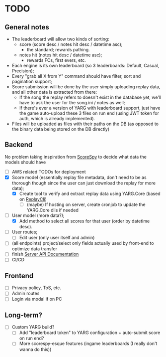 # TODO

## General notes

- The leaderboard will allow two kinds of sorting:
  - score (score desc / notes hit desc / datetime asc);
    - the standard; rewards pathing.
  - notes hit (notes hit desc / datetime asc);
    - rewards FCs, first evers, etc.
- Each engine is its own leaderboard (so 3 leaderboards: Default, Casual, Precision);
- Every "grab all X from Y" command should have filter, sort and pagination support;
- Score submission will be done by the user simply uploading replay data, and all other data is extracted from there:
  - If the song the replay refers to doesn't exist in the database yet, we'll have to ask the user for the song.ini / notes as well;
  - If there's ever a version of YARG with leaderboard support, just have the game auto-upload these 3 files on run end (using JWT token for auth, which is already implemented).
- Files will be uploaded as files with their paths on the DB (as opposed to the binary data being stored on the DB directly)

## Backend

No problem taking inspiration from [ScoreSpy](https://clonehero.scorespy.online/leaderboards/95FD6F3E703C10437E882698004F3B01) to decide what data the models should have

- [ ] AWS related TODOs for deployment
- [x] Score model (essentially replay file metadata, don't need to be as thorough though since the user can just download the replay for more data);
  - [x] Create tool to verify and extract replay data using YARG.Core (based on [ReplayCli](https://github.com/YARC-Official/YARG.Core/tree/master/ReplayCli))
    - [ ] (maybe) If hosting on server, create cronjob to update the YARG.Core dlls if needed
- [ ] User model (more data?);
  - [x] Add method to select all scores for that user (order by datetime desc).
- [ ] User routes;
  - [ ] Edit user (only user itself and admin)
- [ ] (all endpoints) project/select only fields actually used by front-end to optimize data transfer
- [ ] finish [Server API Documentation](docs/serverapi.md)
- [ ] CI/CD

## Frontend

- [ ] Privacy policy, ToS, etc.
- [ ] Admin routes
- [ ] Login via modal if on PC

## Long-term?

- [ ] Custom YARG build?
  - [ ] Add "leaderboard token" to YARG configuration + auto-submit score on run end?
  - [ ] More scorespy-esque features (ingame leaderboards (I really don't wanna do this))
